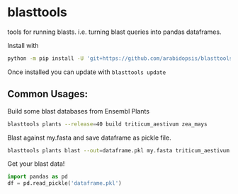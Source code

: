 # blasttools

tools for running blasts. i.e. turning blast queries into pandas dataframes.

Install with

```sh
python -m pip install -U 'git+https://github.com/arabidopsis/blasttools.git'
```

Once installed you can update with `blasttools update`

## Common Usages:

Build some blast databases from Ensembl Plants

```sh
blasttools plants --release=40 build triticum_aestivum zea_mays
```

Blast against my.fasta and save dataframe as pickle file.

```sh
blasttools plants blast --out=dataframe.pkl my.fasta triticum_aestivum zea_mays
```

Get your blast data!

```python
import pandas as pd
df = pd.read_pickle('dataframe.pkl')
```
